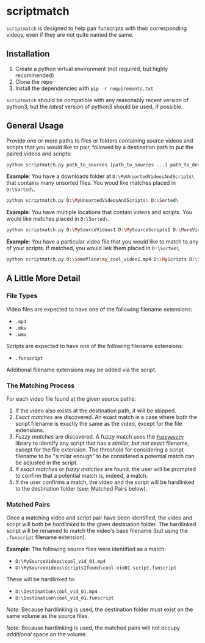 # scriptmatch
`scriptmatch` is designed to help pair funscripts with their corresponding videos, even if they are not quite named the same.

## Installation

1. Create a python virtual environment (not required, but highly recommended)
2. Clone the repo
3. Install the dependencies with `pip -r requirements.txt`

`scriptmatch` should be compatible with any reasonably recent version of python3, but the *latest* version of python3 should be used, if possible.

## General Usage
Provide one or more paths to files or folders containing source videos and scripts that you would like to pair, followed by a destination path to put the paired videos and scripts:

```bash
python scriptmatch.py path_to_sources [path_to_sources ...] path_to_destination
```

**Example**: You have a downloads folder at `D:\MyUnsortedVideosAndScripts\` that contains many unsorted files.  You woud like matches placed in `D:\Sorted\`.
```bash
python scriptmatch.py D:\MyUnsortedVideosAndScripts\ D:\Sorted\
```

**Example**: You have multiple locations that contain videos and scripts.  You would like matches placed in `D:\Sorted\`.
```bash
python scriptmatch.py D:\MySourceVideos1 D:\MySourceScripts1 D:\MoreVideosAndScripts D:\Sorted\
```

**Example**: You have a particular video file that you would like to match to any of your scripts.  If matched, you would liek them placed in `D:\Sorted\`
```bash
python scriptmatch.py D:\SomePlace\my_cool_video1.mp4 D:\MyScripts D:\Sorted\
```

## A Little More Detail
### File Types
Video files are expected to have one of the following filename extensions:
- `.mp4`
- `.mkv`
- `.wmv`

Scripts are expected to have one of the following filename extensions:
- `.funscript`

Additional filename extensions may be added via the script.

### The Matching Process
For each video file found at the given source paths:
1. If the video also exists at the destination path, it will be skipped.
2. *Exact matches* are discovered.  An exact match is a case where both the script filename is exactly the same as the video, except for the file extensions.
3. *Fuzzy matches* are discovered.  A fuzzy match uses the [`fuzzywuzzy`](https://pypi.org/project/fuzzywuzzy/) library to identify any script that has a *similar, but not exact* filename, except for the file extension.  The threshold for considering a script filename to be "similar enough" to be considered a potential match can be adjusted in the script.
4. If *exact matches* or *fuzzy matches* are found, the user will be prompted to confirm that a potential match is, indeed, a match.
5. If the user confirms a match, the video and the script will be hardlinked to the destination folder (see: Matched Pairs below).

### Matched Pairs
Once a matching video and script pair have been identified, the video and script will both be *hardlinked* to the given destination folder.  The hardlinked script will be renamed to match the video's base filename (but using the `.funscript` filename extension).

**Example**: The following source files were identified as a match:

- `D:\MySourceVideos\cool_vid_01.mp4`
- `D:\MySourceVideos\scriptsIfound\cool-vid01-script.funscript`

These will be hardlinked to:

- `D:\Destination\cool_vid_01.mp4`
- `D:\Destination\cool_vid_01.funscript`

*Note:* Because hardlinking is used, the destination folder must exist on the same volume as the source files.

*Note:* Because hardlinking is used, the matched pairs will not occupy *additional* space on the volume.
